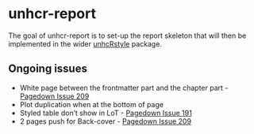
<!-- README.md is generated from README.Rmd. Please edit that file -->

# unhcr-report

<!-- badges: start -->
<!-- badges: end -->

The goal of unhcr-report is to set-up the report skeleton that will then
be implemented in the wider
[unhcRstyle](https://github.com/UNHCR-WEB/unhcRstyle) package.

## Ongoing issues

-   White page between the frontmatter part and the chapter part -
    [Pagedown Issue 209](https://github.com/rstudio/pagedown/issues/209)
-   Plot duplication when at the bottom of page
-   Styled table don’t show in LoT - [Pagedown Issue
    191](https://github.com/rstudio/pagedown/issues/191)
-   2 pages push for Back-cover - [Pagedown Issue
    209](https://github.com/rstudio/pagedown/issues/209)
